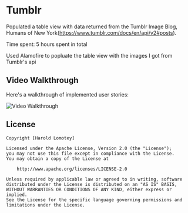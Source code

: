 # Tumblr

Populated a table view with data returned from the Tumblr Image Blog, Humans of New York(https://www.tumblr.com/docs/en/api/v2#posts).

Time spent: 5 hours spent in total

Used Alamofire to popluate the table view with the images I got from Tumblr's api

## Video Walkthrough

Here's a walkthrough of implemented user stories:


<img src="https://firebasestorage.googleapis.com/v0/b/datasto-61f2f.appspot.com/o/TumblrGif.gif?alt=media&token=73d63f73-daa0-4593-96b8-dce68d49787f" title='Video Walkthrough' width='' alt='Video Walkthrough' />


## License

    Copyright [Harold Lomotey]

    Licensed under the Apache License, Version 2.0 (the "License");
    you may not use this file except in compliance with the License.
    You may obtain a copy of the License at

        http://www.apache.org/licenses/LICENSE-2.0

    Unless required by applicable law or agreed to in writing, software
    distributed under the License is distributed on an "AS IS" BASIS,
    WITHOUT WARRANTIES OR CONDITIONS OF ANY KIND, either express or implied.
    See the License for the specific language governing permissions and
    limitations under the License.

